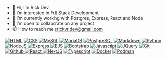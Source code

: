 - 👋 Hi, I’m Rick Dev
- 👀 I’m interested in Full Stack Development
- 🌱 I’m currently working with Postgres, Express, React and Node
- 💞️ I’m open to collaborate on any project
- 📫 How to reach me erickvr.dev@gmail.com

[![HTML](https://img.shields.io/badge/HTML5-06283D?style=for-the-badge&logo=HTML5&logoColor=white&labelColor=FF4C29)]()
[![CSS](https://img.shields.io/badge/CSS3-06283D?style=for-the-badge&logo=CSS3&logoColor=white&labelColor=7FBCD2)]()
[![MySQL](https://img.shields.io/badge/MySQL-06283D?style=for-the-badge&logo=mysql&logoColor=white&labelColor=256D85)]()
[![MariaDB](https://img.shields.io/badge/MariaDB-06283D?style=for-the-badge&logo=MariaDB&logoColor=white&labelColor=47B5FF)]()
[![PostgreSQL](https://img.shields.io/badge/PostgreSQL-06283D?style=for-the-badge&logo=PostgreSQL&logoColor=white&labelColor=FD841F)]()
[![Markdown](https://img.shields.io/badge/Markdown-06283D?style=for-the-badge&logo=Markdown&logoColor=white&labelColor=346751)]()
[![Python](https://img.shields.io/badge/Python-06283D?style=for-the-badge&logo=Python&logoColor=white&labelColor=24AA85)]()
[![NodeJS](https://img.shields.io/badge/Node.js-06283D?style=for-the-badge&logo=nodedotjs&logoColor=white&labelColor=339933)]()
[![Express](https://img.shields.io/badge/Express-06283D?style=for-the-badge&logo=express&logoColor=white&labelColor=5C73E7)]()
[![EJS](https://img.shields.io/badge/EJS-06283D?style=for-the-badge&logo=ejs&logoColor=white&labelColor=DD4B39)]()
[![Bootstrap](https://img.shields.io/badge/Bootstrap-06283D?style=for-the-badge&logo=bootstrap&logoColor=white&labelColor=7952B3)
]()
[![Javascript](https://img.shields.io/badge/Javascript-06283D?style=for-the-badge&logo=javascript&logoColor=white&labelColor=F7DF1E)
]()
[![JQuery](https://img.shields.io/badge/jQuery-06283D?style=for-the-badge&logo=jquery&logoColor=white&labelColor=0769AD)
]()
[![Git](https://img.shields.io/badge/Git-06283D?style=for-the-badge&logo=Git&logoColor=white&labelColor=F05032)
]()
[![Github](https://img.shields.io/badge/Github-06283D?style=for-the-badge&logo=github&logoColor=white&labelColor=9E95B7)
]()
[![React](https://img.shields.io/badge/React-06283D?style=for-the-badge&logo=react&logoColor=white&labelColor=61DAFB)
]()
[![NextJS](https://img.shields.io/badge/Next.JS-06283D?style=for-the-badge&logo=nextdotjs&logoColor=white&labelColor=%23000000
)]()
[![Typescript](https://img.shields.io/badge/Typescript-06283D?style=for-the-badge&logo=typescript&logoColor=white&labelColor=%233178C6
)]()
[![Docker](https://img.shields.io/badge/Docker-06283D?style=for-the-badge&logo=docker&logoColor=white&labelColor=%232496ED
)]()
[![Podman](https://img.shields.io/badge/Podman-06283D?style=for-the-badge&logo=podman&logoColor=white&labelColor=%23892CA0
)]()






<!---
erickvr2k/erickvr2k is a ✨ special ✨ repository because its `README.md` (this file) appears on your GitHub profile.
You can click the Preview link to take a look at your changes.
--->
